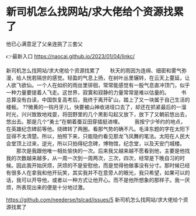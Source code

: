 # 新司机怎么找网站/求大佬给个资源找累了
他已心满意足了父亲连挑了三套父

👉最新入口 https://naocai.github.io/2023/01/04/linkc/

新司机怎么找网站/求大佬给个资源找累了　　秋天的雨因为连绵、细密和雾气弥漫，给人恍若隔世的感觉。轻盈的气息上扬，在树叶丛里辗转，在云天上蔓延，让人欲飞欲仙。一个人在如织的雨丝里徘徊，常常能感觉有一股气息直冲顶门，似乎一种力量要提着人飞走。这世界，寂寞和寂静的力量常常是难以估量的。
　　书总算没有白读，中国恢复高考后，我终于离开矿山，踏上了又一块属于自己生活的楼板。
??微黄的一钩月牙儿，快要被山神收进垭口去了，却还在抓紧最后的一溜时光，兴兴致致地戏耍，将田野里的几个黑影勾起又放下，放下了又朝前悠出去，悠出去。那是几个“勇士”在朝着蚕豆田穿插挺进哩。
　　我按宁少爷约的地点，在英雄纪念碑前等他。绕碑转了两圈。看那气势的确不凡。毛泽东题的字在太阳下显得不太清楚。所以，拍照下来，只能隐约看见那龙飞凤舞的笔法。太阳在人民大会堂顶上过来，逆光，所以只拍得纪念碑，博物馆，纪念堂，以及天安门城楼。
　　那次是我跟他唯一相处愉快的一次。后来我又越来越不愿看到他，主要是他找我的次数越来越多，从一周一次到一周两次，三次，四次，经常是下晚自习的时候。因此我开始厌烦，厌烦的不是安慰他，而是觉得他做事没有分寸。那时候已经有很多人在拿我和他开玩笑，其实我并不在意旁人的眼光，我只希望，如果可以的话，我可以开导他，或者以一种方式让他开心。而不是他所想象的那样子。我一厌烦，所表现出来的便是十分地过激。

https://github.com/neederse/tslcad/issues/5
新司机怎么找网站/求大佬给个资源找累了

